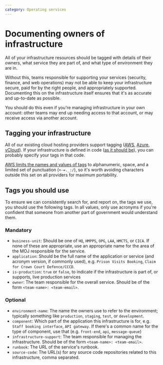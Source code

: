 ```yaml
---
category: Operating services
---
```

# Documenting owners of infrastructure

All of your infrastructure resources should be tagged with details of their owners, what service they are part of, and what type of environment they are in.

Without this, teams responsible for supporting your services (security, finance, and web operations) may not be able to keep your infrastructure secure, paid for by the right people, and appropriately supported. Documenting this on the infrastructure itself ensures that it's as accurate and up-to-date as possible.

You should do this even if you're managing infrastructure in your own account: other teams may end up needing access to that account, or may receive access via another account.

## Tagging your infrastructure

All of our existing cloud hosting providers support tagging ([AWS](https://docs.aws.amazon.com/AWSEC2/latest/UserGuide/Using_Tags.html), [Azure](https://docs.microsoft.com/en-us/azure/azure-resource-manager/resource-group-using-tags), [vCloud](https://blogs.vmware.com/vsphere/2012/03/creating-custom-metadata-using-the-vcloud-api.html)). If your infrastructure is defined in code ([as it should be](https://www.gov.uk/service-manual/technology/manage-your-software-configuration#use-infrastructure-as-code)), you can probably specify your tags in that code.

[AWS limits the names and values of tags](https://docs.aws.amazon.com/awsaccountbilling/latest/aboutv2/allocation-tag-restrictions.html) to alphanumeric, space, and a limited set of punctuation (`+-=._:/`), so it's worth avoiding characters outside this set on all providers for maximum portability.

## Tags you should use

To ensure we can consistently search for, and report on, the tags we use, you should use the following tags. In all values, only use acronyms if you're confident that someone from another part of government would understand them.

### Mandatory

- `business-unit`: Should be one of `HQ`, `HMPPS`, `OPG`, `LAA`, `HMCTS`, or `CICA`. If none of these are appropriate, use an appropriate name for the area of the MOJ responsible for the service.
- `application`: Should be the full name of the application or service (and acronym version, if commonly used), e.g. `Prison Visits Booking`, `Claim for Crown Court Defence/CCCD`.
- `is-production`: `true` or `false`, to indicate if the infrastructure is part of, or supports, live production services
- `owner`: The team responsible for the overall service. Should be of the form `<team-name>: <team-email>`.

### Optional

- `environment-name`: The name the owners use to refer to the environment; typically something like `production`, `staging`, `test`, or `development`.
- `component`: Which part of the application this infrastructure is for, e.g. `Staff booking interface`, `API gateway`. If there's a common name for the type of component, use that (e.g. `front-end`, `api`, `message-queue`)
- `infrastructure-support`: The team responsible for managing the infrastructure. Should be of the form `<team-name>: <team-email>`.
- `runbook`: The URL of the service's runbook.
- `source-code`: The URL(s) for any source code repositories related to this infrastructure, comma separated.
